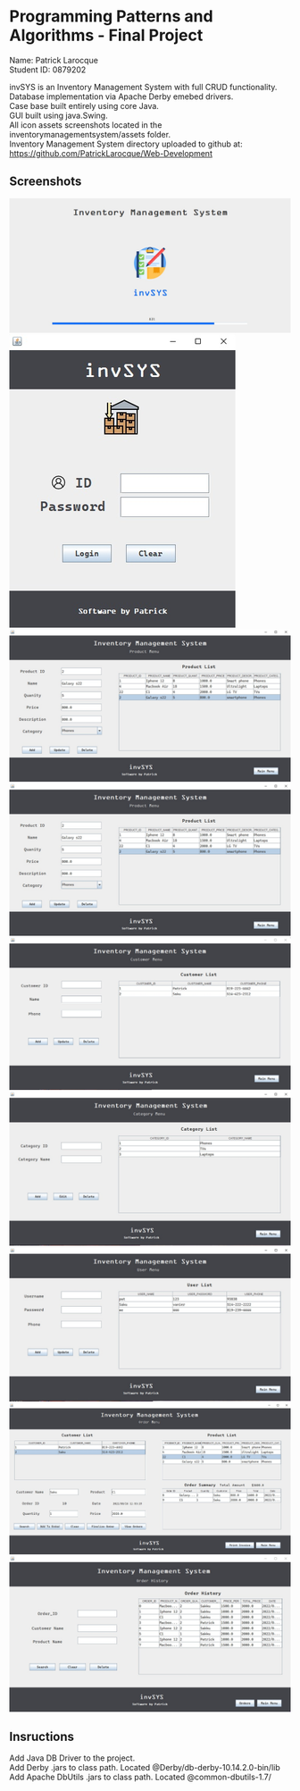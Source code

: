 # Programming Patterns and Algorithms - Final Project

Name: Patrick Larocque   
Student ID: 0879202   
  
  
invSYS is an Inventory Management System with full CRUD functionality.  
Database implementation via Apache Derby emebed drivers.  
Case base built entirely using core Java.  
GUI built using java.Swing.   
All icon assets screenshots located in the inventorymanagementsystem/assets folder.    
Inventory Management System directory uploaded to github at: <https://github.com/PatrickLarocque/Web-Development>  

## Screenshots

![ScreenShot](src/inventorymanagementsystem/Assets/invSYSSplashSS.jpg)
![ScreenShot](src/inventorymanagementsystem/Assets//invSYSLoginSS.jpg)
![ScreenShot](src/inventorymanagementsystem/Assets//invSYSMainMenuSS.jpg)
![ScreenShot](src/inventorymanagementsystem/Assets//invSYSProductMenuSS.jpg)
![ScreenShot](src/inventorymanagementsystem/Assets//invSYSCustomerMenuSS.jpg)
![ScreenShot](src/inventorymanagementsystem/Assets//invSYSCategoriesMenuSS.jpg)
![ScreenShot](src/inventorymanagementsystem/Assets//invSYSUserMenuSS.jpg)
![ScreenShot](src/inventorymanagementsystem/Assets//invSYSOrderMenuSS.jpg)
![ScreenShot](src/inventorymanagementsystem/Assets/invSYSOrderHistorySS.jpg)

## Insructions

Add Java DB Driver to the project.  
Add Derby .jars to class path. Located @Derby/db-derby-10.14.2.0-bin/lib  
Add Apache DbUtils .jars to class path. Located @common-dbutils-1.7/